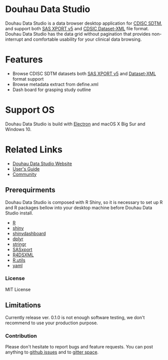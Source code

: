 # Douhau Data Studio
Douhau Data Studio is a data browser desktop application for [CDISC SDTM](https://www.cdisc.org/standards/foundational/sdtm), and support both [SAS XPORT v5](http://support.sas.com/techsup/technote/ts140.pdf) and [CDSIC Dataset-XML](https://www.cdisc.org/standards/data-exchange/dataset-xml) file format.  
Douhau Data Studio has the data grid without pagination that provides non-interrupt and comfortable usability for your clinical data browsing.

# Features
* Browse CDISC SDTM datasets both [SAS XPORT v5](http://support.sas.com/techsup/technote/ts140.pdf) and [Dataset-XML](https://www.cdisc.org/standards/data-exchange/dataset-xml) format support
* Browse metadata extract from define.xml
* Dash board for grasping study outline


# Support OS
Douhau Data Studio is build with [Electron](https://www.electronjs.org) and macOS X Big Sur and Windows 10.


# Related Links
* [Douhau Data Studio Website](https://i-akiya.github.io/DouhauDataStudio-Website/)
* [User's Guide](https://i-akiya.github.io/DouhauDataStudio-Website/)
* [Community](https://gitter.im/douhau-data-studio/community)

## Prerequirments
Douhau Data Studio is composed with R Shiny, so it is necessary to set up R and R packages bellow into your desktop machine before Douhau Data Studio install.  
* [R](https://cran.r-project.org)
* [shiny](https://shiny.rstudio.com)
* [shinydashboard](https://rstudio.github.io/shinydashboard/)
* [dplyr](https://dplyr.tidyverse.org)
* [stringr](https://stringr.tidyverse.org)
* [SASxport](https://cran.r-project.org/web/packages/SASxport/index.html)
* [R4DSXML](https://github.com/i-akiya/R4DSXML)
* [R.utils](https://cran.r-project.org/web/packages/R.utils/index.html)
* [yaml](https://cran.r-project.org/web/packages/yaml/index.html)

### License
MIT License  

## Limitations
Currently release ver. 0.1.0 is not enough software testing, we don't recommend to use your production purpose.

### Contribution
Please don't hesitate to report bugs and feature requests. You can post anything to [github issues](https://github.com/i-akiya/DouhauDataStudio/issues) and to [gitter space](https://gitter.im/douhau-data-studio/community).
